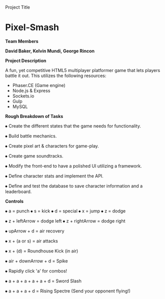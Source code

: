 Project Title
# Pixel-Smash

**Team Members**

**David Baker, Kelvin Mundi, George Rincon**

**Project Description**


A fun, yet competitive HTML5 multiplayer platformer game that lets players battle it out. This utilizes the following resources:
* Phaser.CE (Game engine)
* Node.js & Express
* Sockets.io
* Gulp
* MySQL

**Rough Breakdown of Tasks**

⦁   Create the  different states that the game needs for functionality.

⦁   Build battle mechanics.

⦁   Create pixel art & characters for game-play.

⦁   Create game soundtracks.

⦁   Modify the front-end to have a polished UI utilizing a framework.

⦁   Define character stats and implement the API. 

⦁   Define and test the database to save character information and a leaderboard.


**Controls**

⦁   a = punch
⦁   s = kick
⦁   d = special
⦁   x = jump
⦁   z = dodge

⦁  z + leftArrow = dodge left
⦁  z + rightArrow = dodge right

⦁  upArrow + d = air recovery

⦁  x + (a or s) = air attacks

⦁  x + (d) = Roundhouse Kick (in air)

⦁  air + downArrow + d = Spike

⦁ Rapidly click 'a' for combos!

⦁ a + a + a + a + a + d = Sword Slash

⦁ a + a + a + d = Rising Spectre (Send your opponent flying!)





















